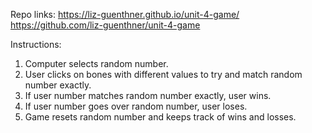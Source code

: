 Repo links:
https://liz-guenthner.github.io/unit-4-game/
https://github.com/liz-guenthner/unit-4-game

Instructions:
1. Computer selects random number.
2. User clicks on bones with different values to try and match random number exactly.
3. If user number matches random number exactly, user wins.
4. If user number goes over random number, user loses.
5. Game resets random number and keeps track of wins and losses.